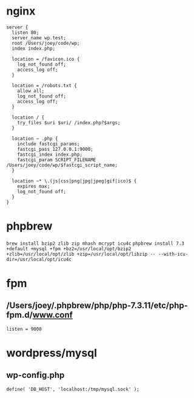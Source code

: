 # nginx
```
server {
  listen 80;
  server_name wp.test;
  root /Users/joey/code/wp;
  index index.php;

  location = /favicon.ico {
    log_not_found off;
    access_log off;
  }

  location = /robots.txt {
    allow all;
    log_not_found off;
    access_log off;
  }

  location / {
    try_files $uri $uri/ /index.php?$args;
  }

  location ~ .php {
    include fastcgi_params;
    fastcgi_pass 127.0.0.1:9000;
    fastcgi_index index.php;
    fastcgi_param SCRIPT_FILENAME /Users/joey/code/wp/$fastcgi_script_name;
  }

  location ~* \.(js|css|png|jpg|jpeg|gif|ico)$ {
    expires max;
    log_not_found off;
  }
}
```

# phpbrew  
`brew install bzip2 zlib zip mhash mcrypt icu4c`
`phpbrew install 7.3 +default +mysql +fpm +bz2=/usr/local/opt/bzip2 +zlib=/usr/local/opt/zlib +zip=/usr/local/opt/libzip -- --with-icu-dir=/usr/local/opt/icu4c`

# fpm
## /Users/joey/.phpbrew/php/php-7.3.11/etc/php-fpm.d/www.conf
`listen = 9000`

# wordpress/mysql
## wp-config.php
`define( 'DB_HOST', 'localhost:/tmp/mysql.sock' );`
